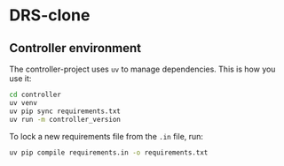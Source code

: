 # DRS-clone

## Controller environment

The controller-project uses `uv` to manage dependencies. This is how you use it:

```bash
cd controller
uv venv
uv pip sync requirements.txt
uv run -m controller_version
```

To lock a new requirements file from the `.in` file, run:
```bash
uv pip compile requirements.in -o requirements.txt
```
